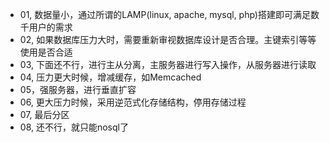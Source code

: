- 01, 数据量小，通过所谓的LAMP(linux, apache, mysql, php)搭建即可满足数千用户的需求
- 02, 如果数据库压力大时，需要重新审视数据库设计是否合理。主键索引等等使用是否合适
- 03, 下面还不行，进行主从分离，主服务器进行写入操作，从服务器进行读取
- 04, 压力更大时候，增减缓存，如Memcached
- 05，强服务器，进行垂直扩容
- 06, 更大压力时候，采用逆范式化存储结构，停用存储过程
- 07, 最后分区
- 08, 还不行，就只能nosql了


